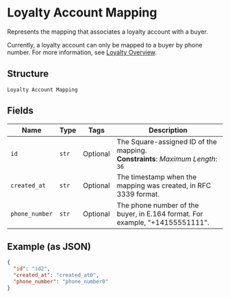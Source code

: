 
# Loyalty Account Mapping

Represents the mapping that associates a loyalty account with a buyer.

Currently, a loyalty account can only be mapped to a buyer by phone number. For more information, see
[Loyalty Overview](https://developer.squareup.com/docs/loyalty/overview).

## Structure

`Loyalty Account Mapping`

## Fields

| Name | Type | Tags | Description |
|  --- | --- | --- | --- |
| `id` | `str` | Optional | The Square-assigned ID of the mapping.<br>**Constraints**: *Maximum Length*: `36` |
| `created_at` | `str` | Optional | The timestamp when the mapping was created, in RFC 3339 format. |
| `phone_number` | `str` | Optional | The phone number of the buyer, in E.164 format. For example, "+14155551111". |

## Example (as JSON)

```json
{
  "id": "id2",
  "created_at": "created_at0",
  "phone_number": "phone_number0"
}
```

